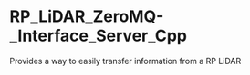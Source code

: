 # RP_LiDAR_ZeroMQ-_Interface_Server_Cpp
Provides a way to easily transfer information from a RP LiDAR
